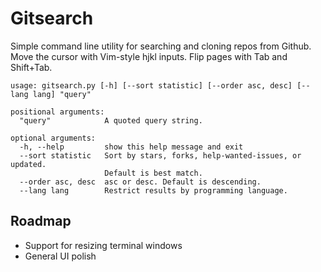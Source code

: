 # Gitsearch
Simple command line utility for searching and cloning repos from Github.
Move the cursor with Vim-style hjkl inputs. Flip pages with Tab and Shift+Tab.
```
usage: gitsearch.py [-h] [--sort statistic] [--order asc, desc] [--lang lang] "query"

positional arguments:
  "query"            A quoted query string.

optional arguments:
  -h, --help         show this help message and exit
  --sort statistic   Sort by stars, forks, help-wanted-issues, or updated.
                     Default is best match.
  --order asc, desc  asc or desc. Default is descending.
  --lang lang        Restrict results by programming language.

```

## Roadmap
* Support for resizing terminal windows
* General UI polish
